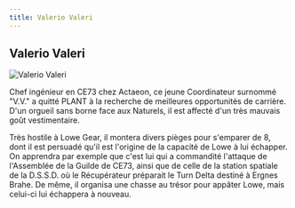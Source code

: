 ```yaml
---
title: Valerio Valeri
---
```


Valerio Valeri
--------------


![Valerio Valeri](/images/stories/manga/astray/persos/ValVal.jpg)

Chef ingénieur en CE73 chez Actaeon, ce jeune Coordinateur surnommé "V.V." a quitté PLANT à la recherche de meilleures opportunités de carrière. D'un orgueil sans borne face aux Naturels, il est affecté d'un très mauvais goût vestimentaire.


Très hostile à Lowe Gear, il montera divers pièges pour s'emparer de 8, dont il est persuadé qu'il est l'origine de la capacité de Lowe à lui échapper. On apprendra par exemple que c'est lui qui a commandité l'attaque de l'Assemblée de la Guilde de CE73, ainsi que de celle de la station spatiale de la D.S.S.D. où le Récupérateur préparait le Turn Delta destiné à Ergnes Brahe. De même, il organisa une chasse au trésor pour appâter Lowe, mais celui-ci lui échappera à nouveau.


